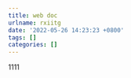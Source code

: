 ```yaml
---
title: web doc
urlname: rxiitg
date: '2022-05-26 14:23:23 +0800'
tags: []
categories: []
---
```


1111
